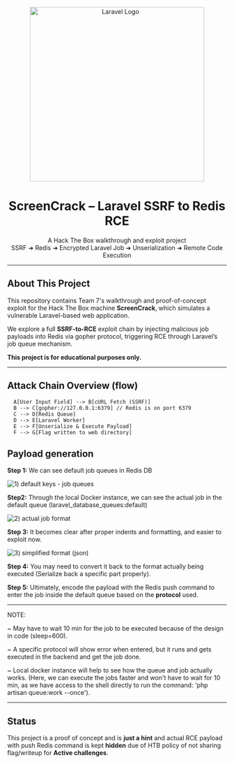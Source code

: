 <p align="center">
  <a href="https://laravel.com" target="_blank">
    <img src="https://raw.githubusercontent.com/laravel/art/master/logo-lockup/5%20SVG/2%20CMYK/1%20Full%20Color/laravel-logolockup-cmyk-red.svg" width="400" alt="Laravel Logo">
  </a>
</p>

<h1 align="center">ScreenCrack – Laravel SSRF to Redis RCE</h1>
<p align="center">
  A Hack The Box walkthrough and exploit project<br>
  SSRF ➜ Redis ➜ Encrypted Laravel Job ➜ Unserialization ➜ Remote Code Execution
</p>

---

##  About This Project

This repository contains Team 7's walkthrough and proof-of-concept exploit for the Hack The Box machine **ScreenCrack**, which simulates a vulnerable Laravel-based web application.

We explore a full **SSRF-to-RCE** exploit chain by injecting malicious job payloads into Redis via gopher protocol, triggering RCE through Laravel’s job queue mechanism.

 **This project is for educational purposes only.**

---

## Attack Chain Overview (flow)

``` 
  A[User Input Field] --> B[cURL Fetch (SSRF)]
  B --> C[gopher://127.0.0.1:6379] // Redis is on port 6379
  C --> D[Redis Queue]
  D --> E[Laravel Worker]
  E --> F[Unserialize & Execute Payload]
  F --> G[Flag written to web directory]

```

## Payload generation

**Step 1:** 
We can see default job queues in Redis DB

![1) default keys - job queues](https://github.com/user-attachments/assets/b88c97cd-886e-4404-a6f2-444f73530e75)


**Step2:** 
Through the local Docker instance, we can see the actual job in the default queue (laravel_database_queues:default)

![2) actual job format](https://github.com/user-attachments/assets/fdd513c6-f298-47e0-9986-2af446c9f517)


**Step 3:** 
It becomes clear after proper indents and formatting, and easier to exploit now.

![3) simplified format (json)](https://github.com/user-attachments/assets/d3244c0b-719a-40c7-b99c-8f3ed011a122)


**Step 4:** 
You may need to convert it back to the format actually being executed (Serialize back a specific part properly).


**Step 5:** 
Ultimately, encode the payload with the Redis push command to enter the job inside the default queue based on the **protocol** used.

------------------------------------------------------------------------------------------------------------------------------------

NOTE: 

~ May have to wait 10 min for the job to be executed because of the design in code (sleep=600).

~ A specific protocol will show error when entered, but it runs and gets executed in the backend and get the job done.

~ Local docker instance will help to see how the queue and job actually works. (Here, we can execute the jobs faster and won't have to wait for 10 min, as we have access to the shell directly to run the command: 'php artisan queue:work --once').

---

## Status
This project is a proof of concept and is **just a hint** and actual RCE payload with push Redis command is kept **hidden** due of HTB policy of not sharing flag/writeup for **Active challenges**.


